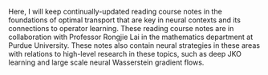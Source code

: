Here, I will keep continually-updated reading course notes in the foundations of optimal transport that are key in neural contexts and its connections to operator learning. These reading course notes are in collaboration with Professor Rongjie Lai in the mathematics department at Purdue University. These notes also contain neural strategies in these areas with relations to high-level research in these topics, such as deep JKO learning and large scale neural Wasserstein gradient flows.
